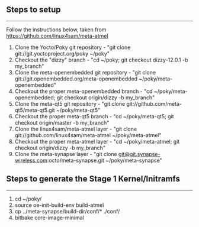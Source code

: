## Steps to setup
-----
Follow the instructions below, taken from https://github.com/linux4sam/meta-atmel

1.  Clone the Yocto/Poky git repository - "git clone git://git.yoctoproject.org/poky ~/poky"
2.  Checkout the "dizzy" branch - "cd ~/poky; git checkout dizzy-12.0.1 -b my_branch"
3.  Clone the meta-openembedded git repository - "git clone git://git.openembedded.org/meta-openembedded ~/poky/meta-openembedded"
4.  Checkout the proper meta-openembedded branch - "cd ~/poky/meta-openembedded; git checkout origin/dizzy -b my_branch"
5.  Clone the meta-qt5 git repository - "git clone git://github.com/meta-qt5/meta-qt5.git ~/poky/meta-qt5"
6.  Checkout the proper meta-qt5 branch - "cd ~/poky/meta-qt5; git checkout origin/master -b my_branch"
5.  Clone the linux4sam/meta-atmel layer - "git clone git://github.com/linux4sam/meta-atmel ~/poky/meta-atmel"
6.  Checkout the proper meta-atmel layer - "cd ~/poky/meta-atmel; git checkout origin/dizzy -b my_branch"
7.  Clone the meta-synapse layer - "git clone git@git.synapse-wireless.com:octo/meta-synapse.git ~/poky/meta-synapse"

## Steps to generate the Stage 1 Kernel/Initramfs
-----
1. cd ~/poky/
2. source oe-init-build-env build-atmel
3. cp ../meta-synapse/build-dir/conf/* ./conf/
4. bitbake core-image-minimal